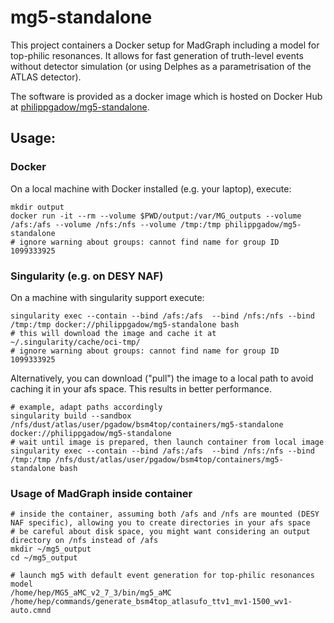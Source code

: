 # mg5-standalone

This project containers a Docker setup for MadGraph including a model for top-philic resonances.
It allows for fast generation of truth-level events without detector simulation (or using Delphes as a parametrisation of the ATLAS detector).

The software is provided as a docker image which is hosted on Docker Hub at [philippgadow/mg5-standalone](https://hub.docker.com/repository/docker/philippgadow/mg5-standalone).

## Usage:
### Docker
On a local machine with Docker installed (e.g. your laptop), execute:
```
mkdir output
docker run -it --rm --volume $PWD/output:/var/MG_outputs --volume /afs:/afs --volume /nfs:/nfs --volume /tmp:/tmp philippgadow/mg5-standalone
# ignore warning about groups: cannot find name for group ID 1099333925
```

### Singularity (e.g. on DESY NAF)
On a machine with singularity support execute:
```
singularity exec --contain --bind /afs:/afs  --bind /nfs:/nfs --bind /tmp:/tmp docker://philippgadow/mg5-standalone bash
# this will download the image and cache it at ~/.singularity/cache/oci-tmp/
# ignore warning about groups: cannot find name for group ID 1099333925
```

Alternatively, you can download ("pull") the image to a local path to avoid caching it in your afs space.
This results in better performance.
```
# example, adapt paths accordingly
singularity build --sandbox /nfs/dust/atlas/user/pgadow/bsm4top/containers/mg5-standalone docker://philippgadow/mg5-standalone
# wait until image is prepared, then launch container from local image
singularity exec --contain --bind /afs:/afs  --bind /nfs:/nfs --bind /tmp:/tmp /nfs/dust/atlas/user/pgadow/bsm4top/containers/mg5-standalone bash
```

### Usage of MadGraph inside container
```
# inside the container, assuming both /afs and /nfs are mounted (DESY NAF specific), allowing you to create directories in your afs space
# be careful about disk space, you might want considering an output directory on /nfs instead of /afs
mkdir ~/mg5_output
cd ~/mg5_output

# launch mg5 with default event generation for top-philic resonances model
/home/hep/MG5_aMC_v2_7_3/bin/mg5_aMC /home/hep/commands/generate_bsm4top_atlasufo_ttv1_mv1-1500_wv1-auto.cmnd
```
